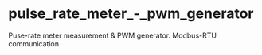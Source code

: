 # pulse_rate_meter_-_pwm_generator
Puse-rate meter measurement &amp; PWM generator. Modbus-RTU communication
